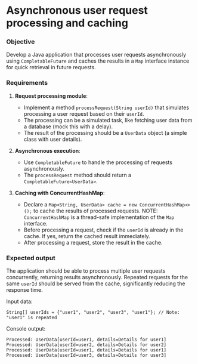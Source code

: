 # Asynchronous user request processing and caching

### Objective
Develop a Java application that processes user requests asynchronously using `CompletableFuture` 
and caches the results in a `Map` interface instance for quick retrieval in future requests.

### Requirements

1. **Request processing module**:
    - Implement a method `processRequest(String userId)` that simulates processing a user request based on their `userId`.
    - The processing can be a simulated task, like fetching user data from a database (mock this with a delay).
    - The result of the processing should be a `UserData` object (a simple class with user details).

2. **Asynchronous execution**:
    - Use `CompletableFuture` to handle the processing of requests asynchronously.
    - The `processRequest` method should return a `CompletableFuture<UserData>`.

3. **Caching with ConcurrentHashMap**:
    - Declare a `Map<String, UserData> cache = new ConcurrentHashMap<>();` to cache the results of processed requests. 
      NOTE: `ConcurrentHashMap` is a thread-safe implementation of the `Map` interface.
    - Before processing a request, check if the `userId` is already in the cache. If yes, return the cached result immediately.
    - After processing a request, store the result in the cache.

### Expected output
The application should be able to process multiple user requests concurrently, returning results asynchronously. 
Repeated requests for the same `userId` should be served from the cache, significantly reducing the response time.

Input data: 

`String[] userIds = {"user1", "user2", "user3", "user1"}; // Note: "user1" is repeated`

Console output: 
```text
Processed: UserData[userId=user1, details=Details for user1]
Processed: UserData[userId=user2, details=Details for user2]
Processed: UserData[userId=user1, details=Details for user1]
Processed: UserData[userId=user3, details=Details for user3]

```
